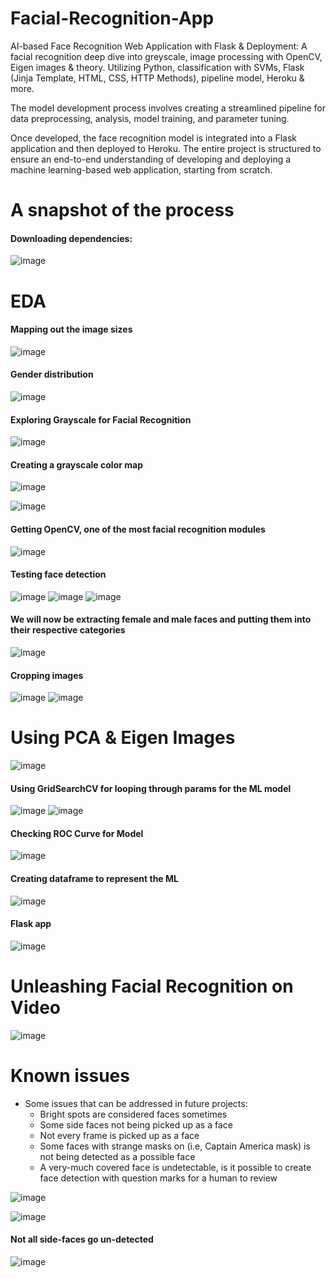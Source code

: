 # Facial-Recognition-App
AI-based Face Recognition Web Application with Flask &amp; Deployment: A facial recognition deep dive into greyscale, image processing with OpenCV, Eigen images &amp; theory. Utilizing Python, classification with SVMs, Flask (Jinja Template, HTML, CSS, HTTP Methods), pipeline model, Heroku &amp; more. 

The model development process involves creating a streamlined pipeline for data preprocessing, analysis, model training, and parameter tuning. 

Once developed, the face recognition model is integrated into a Flask application and then deployed to Heroku. The entire project is structured to ensure an end-to-end understanding of developing and deploying a machine learning-based web application, starting from scratch.

# A snapshot of the process 

#### Downloading dependencies: 
![image](https://github.com/MayCooper/Facial-Recognition-App/assets/82129870/eb16b50b-33c3-449d-b6a8-9c7774201970)

# EDA
#### Mapping out the image sizes
![image](https://github.com/MayCooper/Facial-Recognition-App/assets/82129870/2fc278cc-d892-4154-82e8-6e5bdb6c16c5)

#### Gender distribution
![image](https://github.com/MayCooper/Facial-Recognition-App/assets/82129870/f8523f3b-bb22-4008-a5b6-471d409110b8)

#### Exploring Grayscale for Facial Recognition
![image](https://github.com/MayCooper/Facial-Recognition-App/assets/82129870/285e212e-016c-46a4-956d-57b6ab3ea19a)

#### Creating a grayscale color map
![image](https://github.com/MayCooper/Facial-Recognition-App/assets/82129870/f86f49d5-2d13-4da6-92c1-b022ac8d5f45)

![image](https://github.com/MayCooper/Facial-Recognition-App/assets/82129870/3f446513-32a3-43e4-9a7a-d9753ab5892e)

####  Getting OpenCV, one of the most facial recognition modules
![image](https://github.com/MayCooper/Facial-Recognition-App/assets/82129870/24aeb5be-a6df-4ade-89d1-740eaa53edbf)

#### Testing face detection
![image](https://github.com/MayCooper/Facial-Recognition-App/assets/82129870/43e80bea-6641-4554-a39c-ce6dd9c5d4fa)
![image](https://github.com/MayCooper/Facial-Recognition-App/assets/82129870/23389ac1-7470-4269-8495-19f15405308c)
![image](https://github.com/MayCooper/Facial-Recognition-App/assets/82129870/03acad35-25f0-484d-bdbb-521665619c70)

#### We will now be extracting female and male faces and putting them into their respective categories

![image](https://github.com/MayCooper/Facial-Recognition-App/assets/82129870/c2967730-3417-4a63-9f48-857c020780c7)

#### Cropping images
![image](https://github.com/MayCooper/Facial-Recognition-App/assets/82129870/9ad1960f-dda3-4837-b09f-2d58a3a50494)
![image](https://github.com/MayCooper/Facial-Recognition-App/assets/82129870/4264b43b-3528-48df-8649-8bf652a7f124)

# Using PCA & Eigen Images

![image](https://github.com/MayCooper/Facial-Recognition-App/assets/82129870/4e3aa470-8426-43fd-bc3d-9a36b4cf9538)

#### Using GridSearchCV for looping through params for the ML model
![image](https://github.com/MayCooper/Facial-Recognition-App/assets/82129870/e2a8ca66-f643-48d3-8744-39f686ad319e)
![image](https://github.com/MayCooper/Facial-Recognition-App/assets/82129870/bece8307-46c1-4cf1-a7c2-1c108065e158)

#### Checking ROC Curve for Model
![image](https://github.com/MayCooper/Facial-Recognition-App/assets/82129870/6b67e188-f23d-4307-85d0-e0b0bf130e1d)

#### Creating dataframe to represent the ML 
![image](https://github.com/MayCooper/Facial-Recognition-App/assets/82129870/2a0e5bb1-aef2-468d-8a70-924220d5b2ea)

#### Flask app

![image](https://github.com/MayCooper/Facial-Recognition-App/assets/82129870/50dbc46a-f252-4755-8052-44a13931efbe)

# Unleashing Facial Recognition on Video

![image](https://github.com/MayCooper/Facial-Recognition-App/assets/82129870/e7781f76-f7a3-465c-ae5f-4cd284caed05)

# Known issues 
- Some issues that can be addressed in future projects:
  - Bright spots are considered faces sometimes
  - Some side faces not being picked up as a face
  - Not every frame is picked up as a face
  - Some faces with strange masks on (i.e, Captain America mask) is not being detected as a possible face
  - A very-much covered face is undetectable, is it possible to create face detection with question marks for a human to review

![image](https://github.com/MayCooper/Facial-Recognition-App/assets/82129870/9256edfc-c0b9-4116-ad97-67a39c54167e)

![image](https://github.com/MayCooper/Facial-Recognition-App/assets/82129870/183c764d-5141-4cec-88bc-59aa8f410cbe)

#### Not all side-faces go un-detected

![image](https://github.com/MayCooper/Facial-Recognition-App/assets/82129870/0876000b-4421-4a66-abf7-61782f4f6b77)

